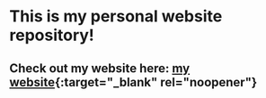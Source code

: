 # This is my personal website repository!
## Check out my website here: [my website](https://brent-sakihara.github.io/){:target="_blank" rel="noopener"}
